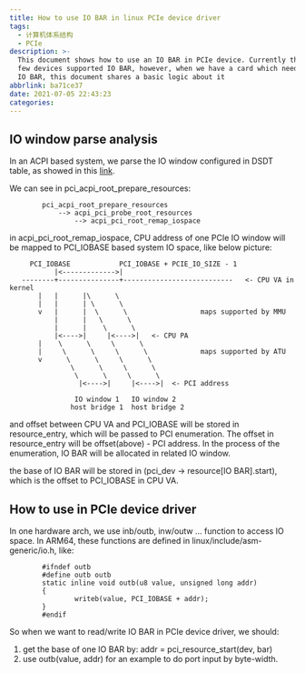 ```yaml
---
title: How to use IO BAR in linux PCIe device driver
tags:
  - 计算机体系结构
  - PCIe
description: >-
  This document shows how to use an IO BAR in PCIe device. Currently there is
  few devices supported IO BAR, however, when we have a card which needs to use
  IO BAR, this document shares a basic logic about it
abbrlink: ba71ce37
date: 2021-07-05 22:43:23
categories:
---
```


IO window parse analysis
--------------------------

   In an ACPI based system, we parse the IO window configured in DSDT table, as
   showed in this [link](https://wangzhou.github.io/PCI-parse-MEM-IO-range-in-CRS-in-ACPI-table/).

   We can see in pci_acpi_root_prepare_resources:
```
        pci_acpi_root_prepare_resources
            --> acpi_pci_probe_root_resources
                --> acpi_pci_root_remap_iospace
```
   in acpi_pci_root_remap_iospace, CPU address of one PCIe IO window will be
   mapped to PCI_IOBASE based system IO space, like below picture:

```
     PCI_IOBASE            PCI_IOBASE + PCIE_IO_SIZE - 1
           |<------------->|
   --------+---------------+---------------------------   <- CPU VA in kernel
       |   |      |\      \
       |   |      | \      \                  
       v   |      |  \      \                  maps supported by MMU
           |      |   \      \       
           |      |    \      \
           |<---->|     |<---->|   <- CPU PA
       |    \      \     \      \
       |     \      \     \      \             maps supported by ATU
       v      \      \     \      \
               \      \     \      \
                \      \     \      \
                 |<---->|     |<---->|  <- PCI address

                IO window 1   IO window 2
               host bridge 1  host bridge 2
```

   and offset between CPU VA and PCI_IOBASE will be stored in resource_entry,
   which will be passed to PCI enumeration. The offset in resource_entry will be
   offset(above) - PCI address. In the process of the enumeration, IO BAR will
   be allocated in related IO window.

   the base of IO BAR will be stored in (pci_dev -> resource[IO BAR].start), which
   is the offset to PCI_IOBASE in CPU VA.


How to use in PCIe device driver
----------------------------------

   In one hardware arch, we use inb/outb, inw/outw ... function to access IO
   space. In ARM64, these functions are defined in linux/include/asm-generic/io.h,
   like: 
```
        #ifndef outb
        #define outb outb
        static inline void outb(u8 value, unsigned long addr)
        {
                writeb(value, PCI_IOBASE + addr);
        }
        #endif
```
   So when we want to read/write IO BAR in PCIe device driver, we should:

   1. get the base of one IO BAR by: addr = pci_resource_start(dev, bar)
   2. use outb(value, addr) for an example to do port input by byte-width.

